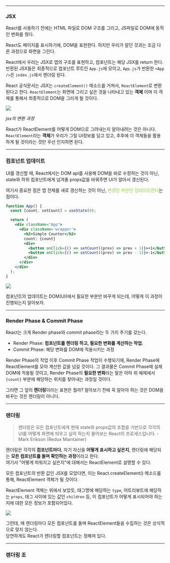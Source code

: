 
---

### JSX

React를 사용하기 전에는 HTML 파일로 DOM 구조를 그리고, JS파일로 DOM에 동적인 변화를 줬다.

React도 페이지를 표시하기에, DOM을 표현한다. 하지만 우리가 알던 것과는 조금 다른 과정으로 화면을  그린다. 

React에서 우리는 JSX로 앱의 구조를 표현하고, 컴포넌트는 해당 JSX를 return 한다.
반환된 JSX들은 최종적으로 컴포넌트 루트인 `App.js`에 모이고, `App.js`가 반환한 `<App />`은 `index.js`에서 렌더링 된다.

React 공식문서는 JSX는 `createElement()` 메소드를 거쳐서, `ReactElement`로 변환된다고 한다.
`ReactElement`는 화면에 그리고 싶은 것을 나타내고 있는 <b>객체</b> 이며 이 객체를 통해서 최종적으로 DOM을 그리게 될 것이다.

![](https://i.imgur.com/Vd6k2Zv.png)

*jsx의 변환 과정*

React가 ReactElement를 어떻게 DOM으로 그려내는지 알아내려는 것은 아니다.
`ReactElement`라는 **객체**가 우리가 그릴 UI정보를 담고 있고, 추후에 이 객체들을 활용하게 될 것이라는 것만 우선 인지하면 된다.

---

### 컴포넌트 업데이트 

UI를 갱신할 때, React에서는 DOM api를 사용해 DOM을 바로 수정하는 것이 아닌, state와 하위 컴포넌트에게 넘겨줄 props값을 바꿔주면 UI가 알아서 갱신된다.

여기서 중요한 점은 앱 전체를 새로 갱신하는 것이 아닌, <font color="#92d050">변경된 부분만 업데이트한다</font>는 점이다.
```jsx
function App() {
  const [count, setCount] = useState(0);

  return (
    <div className="App">
      <div className='wrapper'>
        <h2>Simple Counter</h2>
        count: {count}
        <div>
          <button onClick={() => setCount((prev) => prev + 1)}>+1</button>
          <button onClick={() => setCount((prev) => prev - 1)}>-1</button>
        </div>
      </div>
    </div>
  );
}
```

![](https://i.imgur.com/0m6bZe3.png)

컴포넌트의 업데이트는 DOM(UI)에서 필요한 부분만 바꾸게 되는데, 어떻게 이 과정이 진행되는지 알아보자.

---
### Render Phase & Commit Phase

React는 크게 Render phase와 commit phase라는 두 가지 주기를 갖는다.

- Render Phase: **컴포넌트를 렌더링 하고, 필요한 변화를 계산하는 작업.**
- Commit Phase: 해당 변화를 DOM에 적용시키는 과정

Render Phase의 작업 이후 Commit Phase 작업이 수행되기에, Render Phase에 ReactElement를 모아 계산한 값을 넘길 것이다.
그 결과물은 Commit Phase때 실제 DOM에 적용될 것이고,
Render Phase의 **필요한 변화**라는 말은 아마 위 예제에서 `{count}` 부분에 해당하는 위치를 찾아내는 과정일 것이다.

그러면 그 앞의 **렌더링**이라는 표현은 뭘까?
알아보기 전에 꼭 알아야 하는 것은 DOM을 바꾸는 것은 렌더링이 아니다.

---

### 렌더링

> 렌더링은 모든 컴포넌트에게 현재 state와 props값의 조합을 기반으로 각각의 UI를 어떻게 화면에 띄우고 싶어 하는지 물어보는 React의 프로세스입니다. - Mark Erikson (Redux Maintainer)

렌더링은 각각의 **컴포넌트마다**, 자기 자신을 **어떻게 표시하고 싶은지**, 렌더링에 해당되는 **모든 컴포넌트를 돌며 확인하는 과정**이라고 한다.  
여기서 "어떻게 띄워지고 싶은지"에 대해서는 ReactElement로 설명할 수 있다.

모든 컴포넌트의 반환 값인 JSX를 모았다면, 이는 React.createElement() 메소드를 통해, ReactElement 객체가 될 것이다.

ReactElement 객체는 위에서 보았듯, 태그명에 해당하는 `type`, 어트리뷰트에 해당하는 `props`, 태그 사이에 있는 값인 `children` 등, 이 컴포넌트가 어떻게 표시되어야 하는지에 대한 모든 정보가 포함되어있다.

![](https://i.imgur.com/TVizOpY.png)

그런데, 매 렌더링마다 모든 컴포넌트를 돌며 ReactElement들을 수집하는 것은 상식적으로 맞지 않는다.  
당연하게도 React가 렌더링할 컴포넌트는 정해져 있다.

---

### 렌더링 조